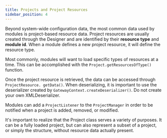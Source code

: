 ```yaml
---
title: Projects and Project Resources
sidebar_position: 4
---
```


Beyond system-wide configuration data, the most common data used by modules is project-based resource data. Project resources are usually created through the Designer and are identified by their **resource type** and **module id**. When a module defines a new project resource, it will define the resource type. 

Most commonly, modules will want to load specific types of resources at a time. This can be accomplished with the `Project.getResourcesOfType()` function.

Once the project resource is retrieved, the data can be accessed through `ProjectResource. getData()`.
When deserializing, it is important to use the deserializer created by `GatewayContext.createDeserializer()`. Do not create your own XMLDeserializer.

Modules can add a `ProjectListener` to the `ProjectManager` in order to be notified when a project is added, removed, or modified.

It's important to realize that the Project class serves a variety of purposes. It can be a fully loaded project, but can also represent a subset of a project, or simply the structure, without resource data actually present.